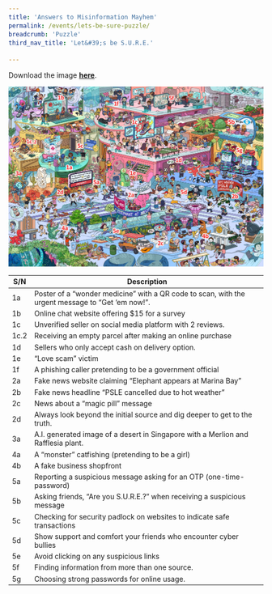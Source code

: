 ```yaml
---
title: 'Answers to Misinformation Mayhem'
permalink: /events/lets-be-sure-puzzle/
breadcrumb: 'Puzzle'
third_nav_title: 'Let&#39;s be S.U.R.E.'

---
```


Download the image **[here](https://go.gov.sg/sure-misinfo-mayhem)**.

![](../images/Misinformation-Mayhem-Numbered2.jpg)



 

| **S/N** | **Description**                                              |
| ------- | ------------------------------------------------------------ |
| 1a      | Poster of a “wonder  medicine” with a QR code to scan, with the urgent message to “Get ‘em now!”. |
| 1b      | Online chat website  offering $15 for a survey               |
| 1c      | Unverified seller on social  media platform with 2 reviews.  |
| 1c.2    | Receiving an empty parcel  after making an online purchase   |
| 1d      | Sellers who only accept  cash on delivery option.            |
| 1e      | “Love scam” victim                                           |
| 1f      | A phishing caller  pretending to be a government official    |
| 2a      | Fake news website claiming  “Elephant appears at Marina Bay” |
| 2b      | Fake news headline “PSLE  cancelled due to hot weather”      |
| 2c      | News about a “magic  pill” message                           |
| 2d      | Always look beyond the  initial source and dig deeper to get to the truth. |
| 3a      | A.I. generated image of a  desert in Singapore with a Merlion and Rafflesia plant. |
| 4a      | A “monster” catfishing  (pretending to be a girl)            |
| 4b      | A fake business shopfront                                    |
| 5a      | Reporting a suspicious  message asking for an OTP (one-time-password) |
| 5b      | Asking friends, “Are you  S.U.R.E.?” when receiving a suspicious message |
| 5c      | Checking for security  padlock on websites to indicate safe transactions |
| 5d      | Show support and comfort  your friends who encounter cyber bullies |
| 5e      | Avoid clicking on any  suspicious links                      |
| 5f      | Finding information from  more than one source.              |
| 5g      | Choosing strong passwords  for online usage.                 |

 